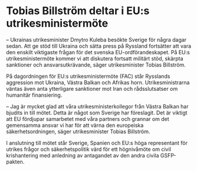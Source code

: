# Tobias Billström deltar i EU:s utrikesministermöte

– Ukrainas utrikesminister Dmytro Kuleba besökte Sverige för några dagar sedan. Att ge stöd till Ukraina och sätta press på Ryssland fortsätter att vara den enskilt viktigaste frågan för det svenska EU\-ordförandeskapet. På EU:s utrikesministermöte kommer vi att diskutera fortsatt militärt stöd, skärpta sanktioner och ansvarsutkrävande, säger utrikesminister Tobias Billström.

På dagordningen för EU:s utrikesministermöte (FAC) står Rysslands aggression mot Ukraina, Västra Balkan och Afrikas horn. Utrikesministrarna väntas även anta ytterligare sanktioner mot Iran och rådsslutsatser om humanitär finansiering.

– Jag är mycket glad att våra utrikesministerkollegor från Västra Balkan har bjudits in till mötet. Detta är något som Sverige har föreslagit. Det är viktigt att EU fördjupar samarbetet med våra partners och grannar om det gemensamma ansvar vi har för att värna den europeiska säkerhetsordningen, säger utrikesminister Tobias Billström.

I anslutning till mötet står Sverige, Spanien och EU:s höga representant för utrikes frågor och säkerhetspolitik värd för ett högnivåmöte om civil krishantering med anledning av antagandet av den andra civila GSFP\-pakten.

